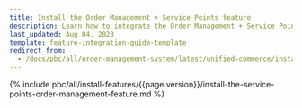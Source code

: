 ```yaml
---
title: Install the Order Management + Service Points feature
description: Learn how to integrate the Order Management + Service Points feature into your project
last_updated: Aug 04, 2023
template: feature-integration-guide-template
redirect_from:
  - /docs/pbc/all/order-management-system/latest/unified-commerce/install-and-upgrade/install-the-order-management-service-points-feature.html
---
```


{% include pbc/all/install-features/{{page.version}}/install-the-service-points-order-management-feature.md %} <!-- To edit, see /_includes/pbc/all/install-features/202311.0/install-the-service-points-order-management-feature.md -->
